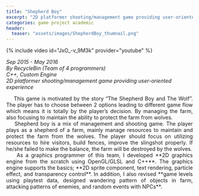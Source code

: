 ```yaml
---
title: "Shepherd Boy"
excerpt: "2D platformer shooting/management game providing user-oriented experience"
categories: game project academic
header:
  teaser: "assets/images/ShepherdBoy_thumnail.png"
---
```


{% include video id="JxO_-v_9M3k" provider="youtube" %}

*Sep 2015 - May 2016*  
*By RecycleBin (Team of 4 programmers)*  
*C++, Custom Engine*  
*2D platformer shooting/management game providing user-oriented experience*  

<div style="text-align: justify" markdown="1">
&nbsp;&nbsp;&nbsp;&nbsp;This game is motivated by the story “The Shepherd Boy and The Wolf”. The player has to choose between 2 options leading to different game flow which means it is totally by the player’s decision. By managing the farm, also focusing to maintain the ability to protect the farm from wolves.
</div>

<div style="text-align: justify" markdown="1">
&nbsp;&nbsp;&nbsp;&nbsp;Shepherd boy is a mix of management and shooting game. The player plays as a shepherd of a farm, mainly manage resources to maintain and protect the farm from the wolves. The player should focus on utilizing resources to hire visitors, build fences, improve the slingshot properly. If he/she failed to make the balance, the farm will be destroyed by the wolves.
</div>

<div style="text-align: justify" markdown="1">
&nbsp;&nbsp;&nbsp;&nbsp;As a graphics programmer of this team, I developed **2D graphics engine from the scratch using OpenGL/GLSL and C++**. The graphics engine supports the basics; **2D sprite component, text rendering, particle effect, and transparency control**. In addition, I also revised **game levels using playtest data, designed wandering pattern of objects in farm, attacking patterns of enemies, and random events with NPCs**. 
</div>
